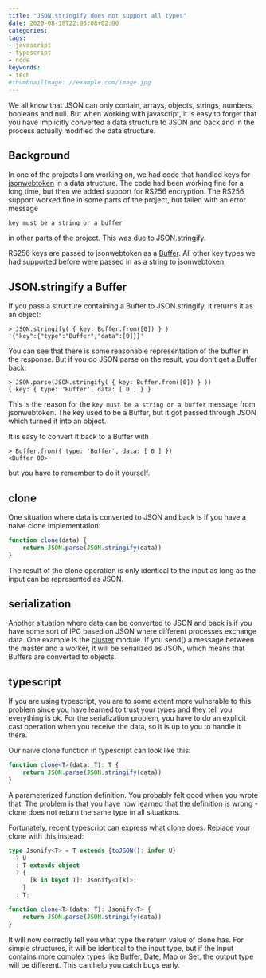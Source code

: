 ```yaml
---
title: "JSON.stringify does not support all types"
date: 2020-08-18T22:05:08+02:00
categories:
tags:
- javascript
- typescript
- node
keywords:
- tech
#thumbnailImage: //example.com/image.jpg
---
```


We all know that JSON can only contain, arrays, objects, strings, numbers, booleans and null.
But when working with javascript, it is easy to forget
that you have implicitly converted a data structure to JSON and back and in the process
actually modified the data structure.

<!--more-->

## Background

In one of the projects I am working on, we had code that handled keys for [jsonwebtoken](https://www.npmjs.com/package/jsonwebtoken) in a data structure.
The code had been working fine for a long time, but then we added support for RS256 encryption.
The RS256 support worked fine in some parts of the project, but failed with an error message

```
key must be a string or a buffer
```

in other parts of the project. This was due to JSON.stringify.

RS256 keys are passed to jsonwebtoken as a [Buffer](https://nodejs.org/api/buffer.html).
All other key types we had supported before were passed in as a string to jsonwebtoken.

## JSON.stringify a Buffer

If you pass a structure containing a Buffer to JSON.stringify, it returns it as an object:

```
> JSON.stringify( { key: Buffer.from([0]) } )
'{"key":{"type":"Buffer","data":[0]}}'
```

You can see that there is some reasonable representation of the buffer in the response.
But if you do JSON.parse on the result, you don't get a Buffer back:

```
> JSON.parse(JSON.stringify( { key: Buffer.from([0]) } ))
{ key: { type: 'Buffer', data: [ 0 ] } }
```

This is the reason for the `key must be a string or a buffer` message from jsonwebtoken.
The key used to be a Buffer, but it got passed through JSON which turned it into an object.

It is easy to convert it back to a Buffer with

```
> Buffer.from({ type: 'Buffer', data: [ 0 ] })
<Buffer 00>
```

but you have to remember to do it yourself.

## clone

One situation where data is converted to JSON and back is if you have a naive clone implementation:

```javascript
function clone(data) {
    return JSON.parse(JSON.stringify(data))
}
```

The result of the clone operation is only identical to the input as long as
the input can be represented as JSON.

## serialization

Another situation where data can be converted to JSON and back is
if you have some sort of IPC based on JSON where different processes exchange data.
One example is the [cluster](https://nodejs.org/api/cluster.html) module.
If you send() a message between the master and a worker,
it will be serialized as JSON, which means that Buffers are converted to objects.

## typescript

If you are using typescript, you are to some extent more vulnerable to this problem
since you have learned to trust your types and they tell you everything is ok.
For the serialization problem, you have to do an explicit cast operation
when you receive the data, so it is up to you to handle it there.

Our naive clone function in typescript can look like this:

```typescript
function clone<T>(data: T): T {
    return JSON.parse(JSON.stringify(data))
}
```

A parameterized function definition. You probably felt good when you wrote that.
The problem is that you have now learned that the definition is wrong - 
clone does not return the same type in all situations.

Fortunately, recent typescript [can express what clone does](https://effectivetypescript.com/2020/04/09/jsonify/). Replace your clone with this instead:

```typescript
type Jsonify<T> = T extends {toJSON(): infer U}
  ? U
  : T extends object
  ? {
      [k in keyof T]: Jsonify<T[k]>;
    }
  : T;

function clone<T>(data: T): Jsonify<T> {
    return JSON.parse(JSON.stringify(data))
}
```

It will now correctly tell you what type the return value of clone has.
For simple structures, it will be identical to the input type,
but if the input contains more complex types like Buffer, Date, Map or Set,
the output type will be different.
This can help you catch bugs early.